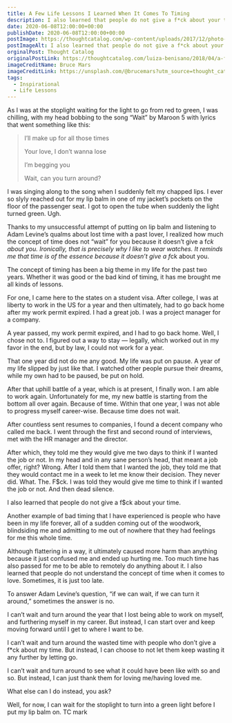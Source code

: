 ```yaml
---
title: A Few Life Lessons I Learned When It Comes To Timing
description: I also learned that people do not give a f*ck about your time.
date: 2020-06-08T12:00:00+00:00
publishDate: 2020-06-08T12:00:00+00:00
postImage: https://thoughtcatalog.com/wp-content/uploads/2017/12/photo-1518610935804-eeec86691db6.jpg
postImageAlt: I also learned that people do not give a f*ck about your time
orginalPost: Thought Catalog
originalPostLink: https://thoughtcatalog.com/luiza-benisano/2018/04/a-few-life-lessons-i-learned-when-it-comes-to-timing/
imageCreditName: Bruce Mars
imageCreditLink: https://unsplash.com/@brucemars?utm_source=thought_catalog_wordpress_plugin&utm_medium=referral
tags:
  - Inspirational
  - Life Lessons
---
```


As I was at the stoplight waiting for the light to go from red to green, I was chilling, with my head bobbing to the song “Wait” by Maroon 5 with lyrics that went something like this:

> I’ll make up for all those times
>
> Your love, I don’t wanna lose
>
> I’m begging you
>
> Wait, can you turn around?

I was singing along to the song when I suddenly felt my chapped lips. I ever so slyly reached out for my lip balm in one of my jacket’s pockets on the floor of the passenger seat. I got to open the tube when suddenly the light turned green. Ugh.

Thanks to my unsuccessful attempt of putting on lip balm and listening to Adam Levine’s qualms about lost time with a past lover, I realized how much the concept of time does not “wait” for you because it doesn’t give a f*ck about you. Ironically, that is precisely why I like to wear watches. It reminds me that time is of the essence because it doesn’t give a f*ck about you.

The concept of timing has been a big theme in my life for the past two years. Whether it was good or the bad kind of timing, it has me brought me all kinds of lessons.

For one, I came here to the states on a student visa. After college, I was at liberty to work in the US for a year and then ultimately, had to go back home after my work permit expired. I had a great job. I was a project manager for a company.

A year passed, my work permit expired, and I had to go back home. Well, I chose not to. I figured out a way to stay — legally, which worked out in my favor in the end, but by law, I could not work for a year.

That one year did not do me any good. My life was put on pause. A year of my life slipped by just like that. I watched other people pursue their dreams, while my own had to be paused, be put on hold.

After that uphill battle of a year, which is at present, I finally won. I am able to work again. Unfortunately for me, my new battle is starting from the bottom all over again. Because of time. Within that one year, I was not able to progress myself career-wise. Because time does not wait.

After countless sent resumes to companies, I found a decent company who called me back. I went through the first and second round of interviews, met with the HR manager and the director.

After which, they told me they would give me two days to think if I wanted the job or not. In my head and in any sane person’s head, that meant a job offer, right? Wrong. After I told them that I wanted the job, they told me that they would contact me in a week to let me know their decision. They never did. What. The. F$ck. I was told they would give me time to think if I wanted the job or not. And then dead silence.

I also learned that people do not give a f$ck about your time.

Another example of bad timing that I have experienced is people who have been in my life forever, all of a sudden coming out of the woodwork, blindsiding me and admitting to me out of nowhere that they had feelings for me this whole time.

Although flattering in a way, it ultimately caused more harm than anything because it just confused me and ended up hurting me. Too much time has also passed for me to be able to remotely do anything about it. I also learned that people do not understand the concept of time when it comes to love. Sometimes, it is just too late.

To answer Adam Levine’s question, “if we can wait, if we can turn it around,” sometimes the answer is no.

I can’t wait and turn around the year that I lost being able to work on myself, and furthering myself in my career. But instead, I can start over and keep moving forward until I get to where I want to be.

I can’t wait and turn around the wasted time with people who don’t give a f\*ck about my time. But instead, I can choose to not let them keep wasting it any further by letting go.

I can’t wait and turn around to see what it could have been like with so and so. But instead, I can just thank them for loving me/having loved me.

What else can I do instead, you ask?

Well, for now, I can wait for the stoplight to turn into a green light before I put my lip balm on. TC mark
